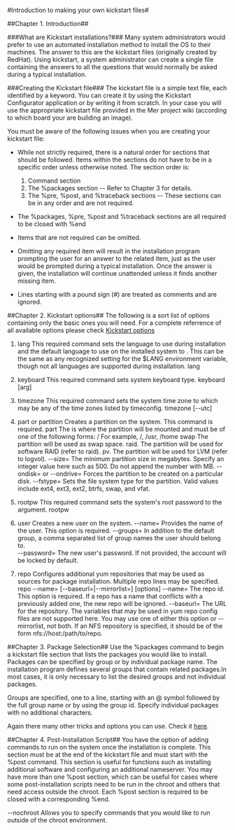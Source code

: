 #Introduction to making your own kickstart files#

##Chapter 1. Introduction##

###What are Kickstart installations?###
Many system administrators would prefer to use an automated installation method to install the OS to their machines. The answer to this are the kickstart files (originally created by RedHat). Using kickstart, a system administrator can create a single file containing the answers to all the questions that would normally be asked during a typical installation.

###Creating the Kickstart file###
The kickstart file is a simple text file, each identified by a keyword. You can create it by using the Kickstart Configurator application or by writing it from scratch. In your case you will use the appropriate kickstart file provided in the Mer project wiki (according to which board your are building an image).

You must be aware of the following issues when you are creating your kickstart file:

* While not strictly required, there is a natural order for sections that should be followed. Items within the sections do not have to be in a specific order unless otherwise noted. The section order is:

    1. Command section
    2. The %packages section -- Refer to Chapter 3 for details.
    3. The %pre, %post, and %traceback sections -- These sections can be in any order and are not required. 

* The %packages, %pre, %post and %traceback sections are all required to be closed with %end
* Items that are not required can be omitted.
* Omitting any required item will result in the installation program prompting the user for an answer to the related item, just as the user would be prompted during a typical installation. Once the answer is given, the installation will continue unattended unless it finds another missing item.
* Lines starting with a pound sign (#) are treated as comments and are ignored.

##Chapter 2. Kickstart options##
The following is a sort list of options containing only the basic ones you will need. For a complete referrence of all available options please check [Kickstart options](https://fedoraproject.org/wiki/Anaconda/Kickstart#)

1. lang
This required command sets the language to use during installation and the default language to use on the installed system to <id>. This can be the same as any recognized setting for the $LANG environment variable, though not all languages are supported during installation.
lang <id>

2. keyboard
This required command sets system keyboard type.
keyboard [arg]

3. timezone
This required command sets the system time zone to <timezone> which may be any of the time zones listed by timeconfig. 
timezone [--utc] <timezone> 

4. part or partition 
Creates a partition on the system. This command is required. 
part <mntpoint>
The <mntpoint> is where the partition will be mounted and must be of one of the following forms:
    /<path> 
        For example, /, /usr, /home 
    swap 
        The partition will be used as swap space. 
    raid.<id> 
        The partition will be used for software RAID (refer to raid). 
    pv.<id> 
        The partition will be used for LVM (refer to logvol). 
--size=
    The minimum partition size in megabytes. Specify an integer value here such as 500. Do not append the number with MB. 
--ondisk= or --ondrive=
    Forces the partition to be created on a particular disk.
--fstype=
    Sets the file system type for the partition. Valid values include ext4, ext3, ext2, btrfs, swap, and vfat. 

5. rootpw
This required command sets the system's root password to the <password> argument. 
rootpw <password>

6. user
Creates a new user on the system. 
--name=
    Provides the name of the user. This option is required.
--groups=
    In addition to the default group, a comma separated list of group names the user should belong to.  
--password=
    The new user's password. If not provided, the account will be locked by default.

7. repo
Configures additional yum repositories that may be used as sources for package installation. Multiple repo lines may be specified.
repo --name=<name> [--baseurl=<url>|--mirrorlist=<url>] [options] 
--name=
    The repo id. This option is required. If a repo has a name that conflicts with a previously added one, the new repo will be ignored. 
--baseurl=
    The URL for the repository. The variables that may be used in yum repo config files are not supported here. You may use one of either this option or --mirrorlist, not both. If an NFS repository is specified, it should be of the form nfs://host:/path/to/repo.

##Chapter 3. Package  Selection##
Use the %packages command to begin a kickstart file section that lists the packages you would like to install.
Packages can be specified by group or by individual package name. The installation program defines several groups that contain related packages.In most cases, it is only necessary to list the desired groups and not individual packages.

Groups are specified, one to a line, starting with an @ symbol followed by the full group name or by using the group id. Specify individual packages with no additional characters.

Again there many other tricks and options you can use. Check it [here](https://fedoraproject.org/wiki/Anaconda/Kickstart).


##Chapter 4. Post-Installation Script##
You have the option of adding commands to run on the system once the installation is complete. This section must be at the end of the kickstart file and must start with the %post command. This section is useful for functions such as installing additional software and configuring an additional nameserver.
You may have more than one %post section, which can be useful for cases where some post-installation scripts need to be run in the chroot and others that need access outside the chroot.
Each %post section is required to be closed with a corresponding %end. 

--nochroot 
    Allows you to specify commands that you would like to run outside of the chroot environment. 



